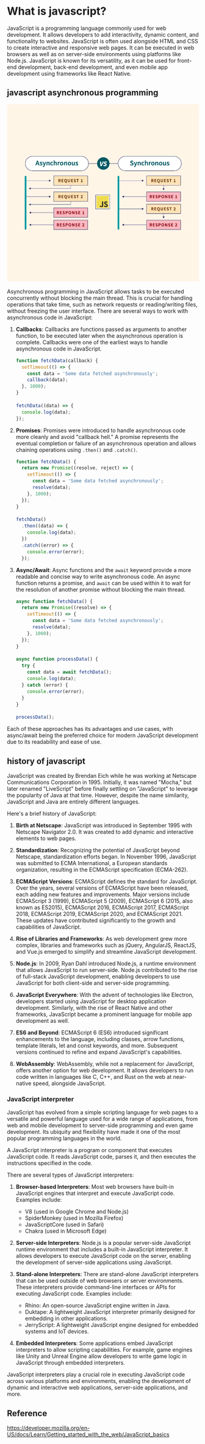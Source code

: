 # What is javascript?

JavaScript is a programming language commonly used for web development. It allows developers to add interactivity, dynamic content, and functionality to websites. JavaScript is often used alongside HTML and CSS to create interactive and responsive web pages. It can be executed in web browsers as well as on server-side environments using platforms like Node.js. JavaScript is known for its versatility, as it can be used for front-end development, back-end development, and even mobile app development using frameworks like React Native.

## javascript asynchronous programming

![javascript asynchronous programming](synchronous-vs-asynchronous-javascript-thumbnail.webp)

Asynchronous programming in JavaScript allows tasks to be executed concurrently without blocking the main thread. This is crucial for handling operations that take time, such as network requests or reading/writing files, without freezing the user interface. There are several ways to work with asynchronous code in JavaScript:

1. **Callbacks**: Callbacks are functions passed as arguments to another function, to be executed later when the asynchronous operation is complete. Callbacks were one of the earliest ways to handle asynchronous code in JavaScript.

   ```javascript
   function fetchData(callback) {
     setTimeout(() => {
       const data = 'Some data fetched asynchronously';
       callback(data);
     }, 1000);
   }

   fetchData((data) => {
     console.log(data);
   });
   ```

2. **Promises**: Promises were introduced to handle asynchronous code more cleanly and avoid "callback hell." A promise represents the eventual completion or failure of an asynchronous operation and allows chaining operations using `.then()` and `.catch()`.

   ```javascript
   function fetchData() {
     return new Promise((resolve, reject) => {
       setTimeout(() => {
         const data = 'Some data fetched asynchronously';
         resolve(data);
       }, 1000);
     });
   }

   fetchData()
     .then((data) => {
       console.log(data);
     })
     .catch((error) => {
       console.error(error);
     });
   ```

3. **Async/Await**: Async functions and the `await` keyword provide a more readable and concise way to write asynchronous code. An async function returns a promise, and `await` can be used within it to wait for the resolution of another promise without blocking the main thread.

   ```javascript
   async function fetchData() {
     return new Promise((resolve) => {
       setTimeout(() => {
         const data = 'Some data fetched asynchronously';
         resolve(data);
       }, 1000);
     });
   }

   async function processData() {
     try {
       const data = await fetchData();
       console.log(data);
     } catch (error) {
       console.error(error);
     }
   }

   processData();
   ```

Each of these approaches has its advantages and use cases, with async/await being the preferred choice for modern JavaScript development due to its readability and ease of use.

## history of javascript

JavaScript was created by Brendan Eich while he was working at Netscape Communications Corporation in 1995. Initially, it was named "Mocha," but later renamed "LiveScript" before finally settling on "JavaScript" to leverage the popularity of Java at that time. However, despite the name similarity, JavaScript and Java are entirely different languages.

Here's a brief history of JavaScript:

1. **Birth at Netscape**: JavaScript was introduced in September 1995 with Netscape Navigator 2.0. It was created to add dynamic and interactive elements to web pages.

2. **Standardization**: Recognizing the potential of JavaScript beyond Netscape, standardization efforts began. In November 1996, JavaScript was submitted to ECMA International, a European standards organization, resulting in the ECMAScript specification (ECMA-262).

3. **ECMAScript Versions**: ECMAScript defines the standard for JavaScript. Over the years, several versions of ECMAScript have been released, each adding new features and improvements. Major versions include ECMAScript 3 (1999), ECMAScript 5 (2009), ECMAScript 6 (2015, also known as ES2015), ECMAScript 2016, ECMAScript 2017, ECMAScript 2018, ECMAScript 2019, ECMAScript 2020, and ECMAScript 2021. These updates have contributed significantly to the growth and capabilities of JavaScript.

4. **Rise of Libraries and Frameworks**: As web development grew more complex, libraries and frameworks such as jQuery, AngularJS, ReactJS, and Vue.js emerged to simplify and streamline JavaScript development.

5. **Node.js**: In 2009, Ryan Dahl introduced Node.js, a runtime environment that allows JavaScript to run server-side. Node.js contributed to the rise of full-stack JavaScript development, enabling developers to use JavaScript for both client-side and server-side programming.

6. **JavaScript Everywhere**: With the advent of technologies like Electron, developers started using JavaScript for desktop application development. Similarly, with the rise of React Native and other frameworks, JavaScript became a prominent language for mobile app development as well.

7. **ES6 and Beyond**: ECMAScript 6 (ES6) introduced significant enhancements to the language, including classes, arrow functions, template literals, let and const keywords, and more. Subsequent versions continued to refine and expand JavaScript's capabilities.

8. **WebAssembly**: WebAssembly, while not a replacement for JavaScript, offers another option for web development. It allows developers to run code written in languages like C, C++, and Rust on the web at near-native speed, alongside JavaScript.

### JavaScript interpreter

JavaScript has evolved from a simple scripting language for web pages to a versatile and powerful language used for a wide range of applications, from web and mobile development to server-side programming and even game development. Its ubiquity and flexibility have made it one of the most popular programming languages in the world.

A JavaScript interpreter is a program or component that executes JavaScript code. It reads JavaScript code, parses it, and then executes the instructions specified in the code.

There are several types of JavaScript interpreters:

1. **Browser-based Interpreters**: Most web browsers have built-in JavaScript engines that interpret and execute JavaScript code. Examples include:
   - V8 (used in Google Chrome and Node.js)
   - SpiderMonkey (used in Mozilla Firefox)
   - JavaScriptCore (used in Safari)
   - Chakra (used in Microsoft Edge)

2. **Server-side Interpreters**: Node.js is a popular server-side JavaScript runtime environment that includes a built-in JavaScript interpreter. It allows developers to execute JavaScript code on the server, enabling the development of server-side applications using JavaScript.

3. **Stand-alone Interpreters**: There are stand-alone JavaScript interpreters that can be used outside of web browsers or server environments. These interpreters provide command-line interfaces or APIs for executing JavaScript code. Examples include:
   - Rhino: An open-source JavaScript engine written in Java.
   - Duktape: A lightweight JavaScript interpreter primarily designed for embedding in other applications.
   - JerryScript: A lightweight JavaScript engine designed for embedded systems and IoT devices.

4. **Embedded Interpreters**: Some applications embed JavaScript interpreters to allow scripting capabilities. For example, game engines like Unity and Unreal Engine allow developers to write game logic in JavaScript through embedded interpreters.

JavaScript interpreters play a crucial role in executing JavaScript code across various platforms and environments, enabling the development of dynamic and interactive web applications, server-side applications, and more.

## Reference

 <https://developer.mozilla.org/en-US/docs/Learn/Getting_started_with_the_web/JavaScript_basics>
